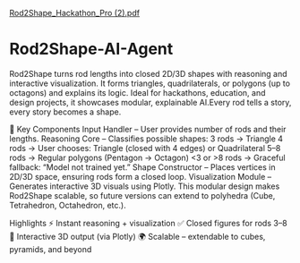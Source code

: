 [Rod2Shape_Hackathon_Pro (2).pdf](https://github.com/user-attachments/files/22746596/Rod2Shape_Hackathon_Pro.2.pdf)

# Rod2Shape-AI-Agent
Rod2Shape turns rod lengths into closed 2D/3D shapes with reasoning and interactive visualization. It forms triangles, quadrilaterals, or polygons (up to octagons) and explains its logic. Ideal for hackathons, education, and design projects, it showcases modular, explainable AI.Every rod tells a story, every story becomes a shape.

🔧 Key Components
Input Handler – User provides number of rods and their lengths.
Reasoning Core – Classifies possible shapes:
3 rods → Triangle
4 rods → User chooses: Triangle (closed with 4 edges) or Quadrilateral
5–8 rods → Regular polygons (Pentagon → Octagon)
<3 or >8 rods → Graceful fallback: “Model not trained yet.”
Shape Constructor – Places vertices in 2D/3D space, ensuring rods form a closed loop.
Visualization Module – Generates interactive 3D visuals using Plotly.
This modular design makes Rod2Shape scalable, so future versions can extend to polyhedra (Cube, Tetrahedron, Octahedron, etc.).

Highlights
⚡ Instant reasoning + visualization
✅ Closed figures for rods 3–8
🎨 Interactive 3D output (via Plotly)
🌍 Scalable – extendable to cubes, pyramids, and beyond
